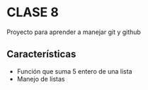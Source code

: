 # CLASE 8
Proyecto para aprender a manejar git y github

## Características
* Función que suma 5 entero de una lista
* Manejo de listas

